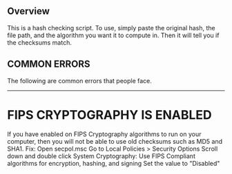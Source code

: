 ## Overview
This is a hash checking script. To use, simply paste the original hash, the file path, and the algorithm you want it to compute in. Then it will tell you if the checksums match.

## COMMON ERRORS
The following are common errors that people face.

---------------------------------------------------------------------------------------------------------------------------------------------------------------------

# FIPS CRYPTOGRAPHY IS ENABLED
If you have enabled on FIPS Cryptography algorithms to run on your computer, then you will not be able to use old checksums such as MD5 and SHA1. 
Fix:
Open secpol.msc
Go to Local Policies > Security Options
Scroll down and double click System Cryptography: Use FIPS Compliant algorithms for encryption, hashing, and signing
Set the value to "Disabled"
